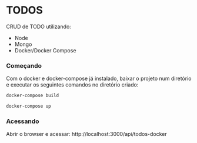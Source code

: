 # TODOS
CRUD de TODO utilizando:
  - Node
  - Mongo
  - Docker/Docker Compose

### Começando
Com o docker e docker-compose já instalado, baixar o projeto num diretório e executar os seguintes comandos no diretório criado:
```sh
docker-compose build
```
```sh
docker-compose up
```
### Acessando
Abrir o browser e acessar: http://localhost:3000/api/todos-docker
